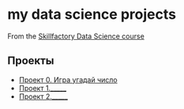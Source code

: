 # my data  science projects
From the [Skillfactory Data Science course](https://apps.skillfactory.ru/learning/course/course-v1:SkillFactory+DST-3.0+28FEB2021/home)

## Проекты 

* [Проект 0. Игра угадай число](https://github.com/madamkuraga/sf_data_scince/tree/main/prodject)
* [ Проект 1._____]()
* [ Проект 2._____]()